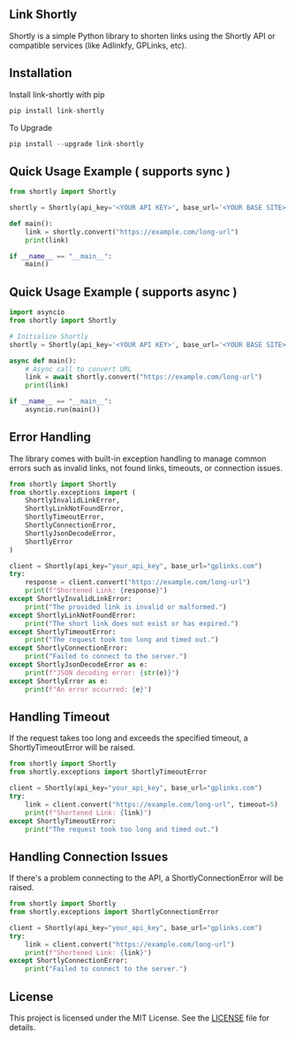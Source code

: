 ## Link Shortly

Shortly is a simple Python library to shorten links using the Shortly API or compatible services (like Adlinkfy, GPLinks, etc).

## Installation

Install link-shortly with pip
```python
pip install link-shortly
```

To Upgrade
```python
pip install --upgrade link-shortly
```

## Quick Usage Example ( supports sync )
```python
from shortly import Shortly

shortly = Shortly(api_key='<YOUR API KEY>', base_url='<YOUR BASE SITE>')

def main():
    link = shortly.convert("https://example.com/long-url")
    print(link)

if __name__ == "__main__":
    main()
```

## Quick Usage Example ( supports async  )
```python
import asyncio
from shortly import Shortly

# Initialize Shortly
shortly = Shortly(api_key='<YOUR API KEY>', base_url='<YOUR BASE SITE>')

async def main():
    # Async call to convert URL
    link = await shortly.convert("https://example.com/long-url")
    print(link)

if __name__ == "__main__":
    asyncio.run(main())
```

## Error Handling

The library comes with built-in exception handling to manage common errors such as invalid links, not found links, timeouts, or connection issues.
```python
from shortly import Shortly
from shortly.exceptions import (
    ShortlyInvalidLinkError,
    ShortlyLinkNotFoundError,
    ShortlyTimeoutError,
    ShortlyConnectionError,
    ShortlyJsonDecodeError,
    ShortlyError
)

client = Shortly(api_key="your_api_key", base_url="gplinks.com")
try:
    response = client.convert("https://example.com/long-url")
    print(f"Shortened Link: {response}")
except ShortlyInvalidLinkError:
    print("The provided link is invalid or malformed.")
except ShortlyLinkNotFoundError:
    print("The short link does not exist or has expired.")
except ShortlyTimeoutError:
    print("The request took too long and timed out.")
except ShortlyConnectionError:
    print("Failed to connect to the server.")
except ShortlyJsonDecodeError as e:
    print(f"JSON decoding error: {str(e)}")
except ShortlyError as e:
    print(f"An error occurred: {e}")
```

## Handling Timeout

If the request takes too long and exceeds the specified timeout, a ShortlyTimeoutError will be raised.
```python
from shortly import Shortly
from shortly.exceptions import ShortlyTimeoutError

client = Shortly(api_key="your_api_key", base_url="gplinks.com")
try:
    link = client.convert("https://example.com/long-url", timeout=5)
    print(f"Shortened Link: {link}")
except ShortlyTimeoutError:
    print("The request took too long and timed out.")
```

## Handling Connection Issues

If there's a problem connecting to the API, a ShortlyConnectionError will be raised.
```python
from shortly import Shortly
from shortly.exceptions import ShortlyConnectionError

client = Shortly(api_key="your_api_key", base_url="gplinks.com")
try:
    link = client.convert("https://example.com/long-url")
    print(f"Shortened Link: {link}")
except ShortlyConnectionError:
    print("Failed to connect to the server.")
```

## License

This project is licensed under the MIT License. See the [LICENSE](LICENSE) file for details.
